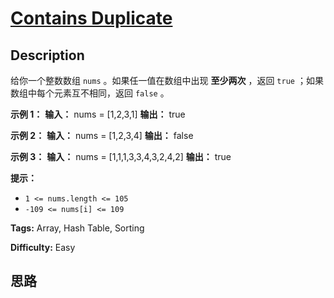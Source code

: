# [Contains Duplicate][title]

## Description

给你一个整数数组 `nums` 。如果任一值在数组中出现 **至少两次** ，返回 `true` ；如果数组中每个元素互不相同，返回 `false` 。



**示例 1：**
            **输入：** nums = [1,2,3,1]    **输出：** true

**示例 2：**
            **输入：** nums = [1,2,3,4]    **输出：** false

**示例  3：**
            **输入：** nums = [1,1,1,3,3,4,3,2,4,2]    **输出：** true



**提示：**

  * `1 <= nums.length <= 105`
  * `-109 <= nums[i] <= 109`


**Tags:** Array, Hash Table, Sorting

**Difficulty:** Easy

## 思路

[title]: https://leetcode-cn.com/problems/contains-duplicate
